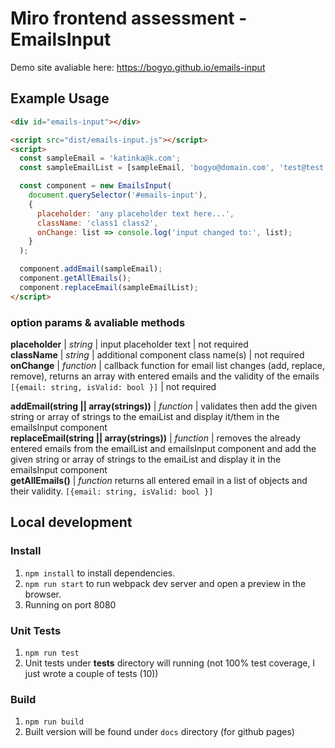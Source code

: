 # Miro frontend assessment - EmailsInput

Demo site avaliable here: https://bogyo.github.io/emails-input

## Example Usage

```html
<div id="emails-input"></div>

<script src="dist/emails-input.js"></script>
<script>
  const sampleEmail = 'katinka@k.com';
  const sampleEmailList = [sampleEmail, 'bogyo@domain.com', 'test@test.com', 'katinka@miro.com'];

  const component = new EmailsInput(
    document.querySelector('#emails-input'),
    {
      placeholder: 'any placeholder text here...',
      className: 'class1 class2',
      onChange: list => console.log('input changed to:', list);
    }
  );

  component.addEmail(sampleEmail);
  component.getAllEmails(); 
  component.replaceEmail(sampleEmailList);   
</script>
```

### option params & avaliable methods

**placeholder** | *string* | input placeholder text | not required <br />
**className** | *string* | additional component class name(s) | not required <br />
**onChange** | *function* | callback function for email list changes (add, replace, remove), returns an array with entered emails and the validity of the emails  ```[{email: string, isValid: bool }]``` | not required

**addEmail(string || array(strings))** | *function* | validates then add the given string or array of strings to the emaiList and display it/them in the emailsInput component <br />
**replaceEmail(string || array(strings))** | *function* | removes the already entered emails from the emailList and emailsInput component and add the given string or array of strings to the emaiList and display it in the emailsInput component <br />
**getAllEmails()** | *function* returns all entered email in a list of objects and their validity. ```[{email: string, isValid: bool }]```

## Local development

### Install

1. `npm install` to install dependencies.
1. `npm run start` to run webpack dev server and open a preview in the browser.
1. Running on port 8080

### Unit Tests

1. `npm run test`
1. Unit tests under __tests__ directory will running (not 100% test coverage, I just wrote a couple of tests (10))

### Build

1. `npm run build` 
1. Built version will be found under `docs` directory (for github pages)

